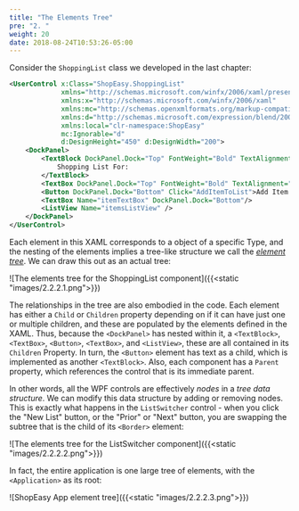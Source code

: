 ```yaml
---
title: "The Elements Tree"
pre: "2. "
weight: 20
date: 2018-08-24T10:53:26-05:00
---
```


Consider the `ShoppingList` class we developed in the last chapter:

```xml
<UserControl x:Class="ShopEasy.ShoppingList"
             xmlns="http://schemas.microsoft.com/winfx/2006/xaml/presentation"
             xmlns:x="http://schemas.microsoft.com/winfx/2006/xaml"
             xmlns:mc="http://schemas.openxmlformats.org/markup-compatibility/2006" 
             xmlns:d="http://schemas.microsoft.com/expression/blend/2008" 
             xmlns:local="clr-namespace:ShopEasy"
             mc:Ignorable="d" 
             d:DesignHeight="450" d:DesignWidth="200">
    <DockPanel>
        <TextBlock DockPanel.Dock="Top" FontWeight="Bold" TextAlignment="Center">
            Shopping List For:
        </TextBlock>
        <TextBox DockPanel.Dock="Top" FontWeight="Bold" TextAlignment="Center" />
        <Button DockPanel.Dock="Bottom" Click="AddItemToList">Add Item To List</Button>
        <TextBox Name="itemTextBox" DockPanel.Dock="Bottom"/>
        <ListView Name="itemsListView" />
    </DockPanel>
</UserControl>
```

Each element in this XAML corresponds to a object of a specific Type, and the nesting of the elements implies a tree-like structure we call the [_element tree_](https://docs.microsoft.com/en-us/dotnet/desktop/wpf/advanced/trees-in-wpf?view=netframeworkdesktop-4.8).  We can draw this out as an actual tree:

![The elements tree for the ShoppingList component]({{<static "images/2.2.2.1.png">}})

The relationships in the tree are also embodied in the code.  Each element has either a `Child` or `Children` property depending on if it can have just one or multiple children, and these are populated by the elements defined in the XAML.  Thus, because the `<DockPanel>` has nested within it, a `<TextBlock>`, `<TextBox>`, `<Button>`, `<TextBox>`, and `<ListView>`, these are all contained in its `Children` Property.  In turn, the `<Button>` element has text as a child, which is implemented as another `<TextBlock>`.  Also, each component has a `Parent` property, which references the control that is its immediate parent.

In other words, all the WPF controls are effectively _nodes_ in a _tree data structure_.  We can modify this data structure by adding or removing nodes.  This is exactly what happens in the `ListSwitcher` control - when you click the "New List" button, or the "Prior" or "Next" button, you are swapping the subtree that is the child of its `<Border>` element:

![The elements tree for the ListSwitcher component]({{<static "images/2.2.2.2.png">}})

In fact, the entire application is one large tree of elements, with the `<Application>` as its root:

![ShopEasy App element tree]({{<static "images/2.2.2.3.png">}})



